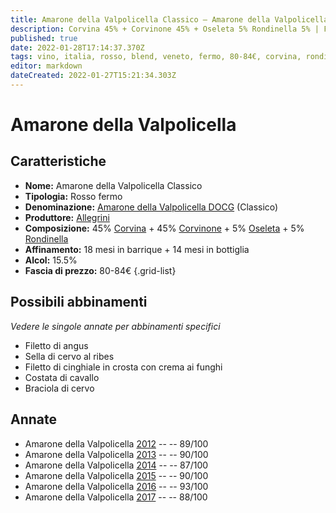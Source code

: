 ```yaml
---
title: Amarone della Valpolicella Classico – Amarone della Valpolicella Classico DOCG – Allegrini – Veneto (IT) – 80-84€ – 3★-5★
description: Corvina 45% + Corvinone 45% + Oseleta 5% Rondinella 5% | Filetto di angus – Sella di cervo al ribes – Filetto di cinghiale in crosta con crema ai funghi – Costata di cavallo – Braciola di cervo
published: true
date: 2022-01-28T17:14:37.370Z
tags: vino, italia, rosso, blend, veneto, fermo, 80-84€, corvina, rondinella, Sella di cervo al ribes, corvinone, oseleta, Filetto di angus, Filetto di cinghiale in crosta con crema ai funghi, Costata di cavallo, Braciola di cervo
editor: markdown
dateCreated: 2022-01-27T15:21:34.303Z
---
```


# Amarone della Valpolicella

## Caratteristiche
- **Nome:** <span class="nome">Amarone della Valpolicella Classico</span>
- **Tipologia:** Rosso fermo
- **Denominazione:** <span class="denominazione">[Amarone della Valpolicella DOCG](/denominazioni/Italia/Veneto/DOCG/Amarone-della-Valpolicella) (Classico)</span>
- **Produttore:** <span class="cantina">[Allegrini](/produttori/Italia/Veneto/Allegrini)</span> 
- **Composizione:** 45% [Corvina](/vitigni/Italia/bacca-nera/corvina) + 45% [Corvinone](/vitigni/Italia/bacca-nera/corvinone) + 5% [Oseleta](/vitigni/Italia/bacca-nera/oseleta) + 5% [Rondinella](/vitigni/Italia/bacca-nera/rondinella)
- **Affinamento:** 18 mesi in barrique + 14 mesi in bottiglia
- **Alcol:** 15.5%
- **Fascia di prezzo:** 80-84€
{.grid-list}


## Possibili abbinamenti
*Vedere le singole annate per abbinamenti specifici*

- Filetto di angus
- Sella di cervo al ribes
- Filetto di cinghiale in crosta con crema ai funghi
- Costata di cavallo
- Braciola di cervo

## Annate
- Amarone della Valpolicella [2012](vini/Italia/Veneto/Allegrini/Amarone-della-Valpolicella/2012) -- <span class="star-4"></span> -- 89/100
- Amarone della Valpolicella [2013](vini/Italia/Veneto/Allegrini/Amarone-della-Valpolicella/2013) -- <span class="star-4"></span> -- 90/100
- Amarone della Valpolicella [2014](vini/Italia/Veneto/Allegrini/Amarone-della-Valpolicella/2014) -- <span class="star-3"></span> -- 87/100
- Amarone della Valpolicella [2015](vini/Italia/Veneto/Allegrini/Amarone-della-Valpolicella/2015) -- <span class="star-4"></span> -- 90/100
- Amarone della Valpolicella [2016](vini/Italia/Veneto/Allegrini/Amarone-della-Valpolicella/2016) -- <span class="star-5"></span> -- 93/100
- Amarone della Valpolicella [2017](vini/Italia/Veneto/Allegrini/Amarone-della-Valpolicella/2017) -- <span class="star-3"></span> -- 88/100